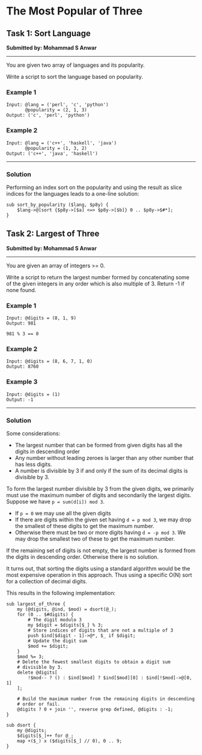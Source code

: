 # The Most Popular of Three

## Task 1: Sort Language
**Submitted by: Mohammad S Anwar**

---
You are given two array of languages and its popularity.

Write a script to sort the language based on popularity.

### Example 1
```
Input: @lang = ('perl', 'c', 'python')
       @popularity = (2, 1, 3)
Output: ('c', 'perl', 'python')
```
### Example 2
```
Input: @lang = ('c++', 'haskell', 'java')
       @popularity = (1, 3, 2)
Output: ('c++', 'java', 'haskell')
```
---
### Solution
Performing an index sort on the popularity and using the result as slice indices for the languages leads to a one-line solution:
```
sub sort_by_popularity ($lang, $p8y) {
	$lang->@[sort {$p8y->[$a] <=> $p8y->[$b]} 0 .. $p8y->$#*];
}

```

## Task 2: Largest of Three
**Submitted by: Mohammad S Anwar**

---
You are given an array of integers >= 0.

Write a script to return the largest number formed by concatenating some of the given integers in any order which is also multiple of 3. Return -1 if none found.

### Example 1
```
Input: @digits = (8, 1, 9)
Output: 981

981 % 3 == 0

```
### Example 2
```
Input: @digits = (8, 6, 7, 1, 0)
Output: 8760
```
### Example 3
```
Input: @digits = (1)
Output: -1
```
---

### Solution
Some considerations:

  * The largest number that can be formed from given digits has all the digits in descending order
  * Any number without leading zeroes is larger than any other number that has less digits.
  * A number is divisible by 3 if and only if the sum of its decimal digits is divisible by 3.

To form the largest number divisible by 3 from the given digits, we primarily must use the maximum number of digits and secondarily the largest digits.
Suppose we have `p = sum(d[i]) mod 3`.

  * If `p = 0` we may use all the given digits
  * If there are digits within the given set having `d = p mod 3`, we may drop the smallest of these digits to get the maximum number.
  * Otherwise there must be two or more digits having `d = -p mod 3`. We may drop the smallest two of these to get the maximum number.

If the remaining set of digits is not empty, the largest number is formed from the digits in descending order.
Otherwise there is no solution.

It turns out, that sorting the digits using a standard algorithm would
be the most expensive operation in this approach.  Thus using a specific
O(N) sort for a collection of decimal digits.

This results in the following implementation:
```
sub largest_of_three {
    my (@digits, @ind, $mod) = dsort(@_);
    for (0 .. $#digits) {
        # The digit modulo 3
        my $digit = $digits[$_] % 3;
        # Store indices of digits that are not a multiple of 3
        push $ind[$digit - 1]->@*, $_ if $digit;
        # Update the digit sum
        $mod += $digit;
    }
    $mod %= 3;
    # Delete the fewest smallest digits to obtain a digit sum
    # divisible by 3.
    delete @digits[
        !$mod-- ? () : $ind[$mod] ? $ind[$mod][0] : $ind[!$mod]->@[0, 1]
    ];

    # Build the maximum number from the remaining digits in descending
    # order or fail.
    @digits ? 0 + join '', reverse grep defined, @digits : -1;
}

sub dsort {
    my @digits;
    $digits[$_]++ for @_;
    map +($_) x ($digits[$_] // 0), 0 .. 9;
}

```
